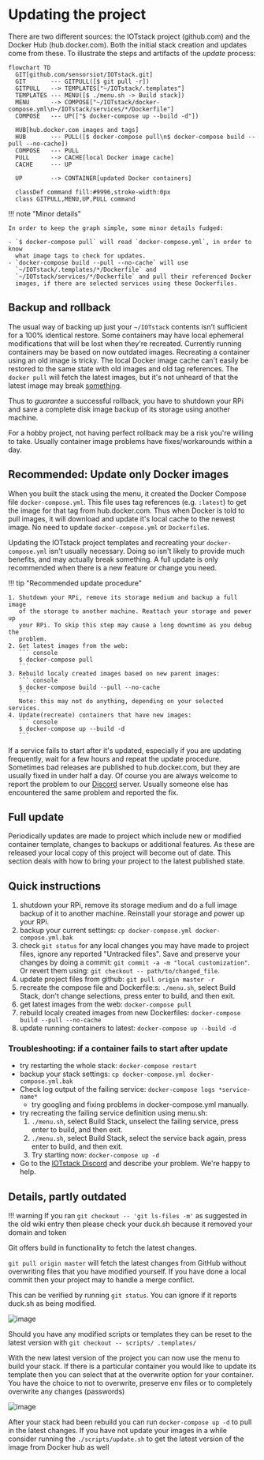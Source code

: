 # Updating the project

There are two different sources: the IOTstack project (github.com) and
the Docker Hub (hub.docker.com). Both the initial stack creation and updates
come from these. To illustrate the steps and artifacts of the *update* process:

``` mermaid
flowchart TD
  GIT[github.com/sensorsiot/IOTstack.git]
  GIT       --- GITPULL([$ git pull -r])
  GITPULL   --> TEMPLATES["~/IOTstack/.templates"]
  TEMPLATES --- MENU([$ ./menu.sh -> Build stack])
  MENU      --> COMPOSE["~/IOTstack/docker-compose.yml\n~/IOTstack/services/*/Dockerfile"]
  COMPOSE   --- UP(["$ docker-compose up --build -d"])

  HUB[hub.docker.com images and tags]
  HUB       --- PULL([$ docker-compose pull\n$ docker-compose build --pull --no-cache])
  COMPOSE   --- PULL
  PULL      --> CACHE[local Docker image cache]
  CACHE     --- UP

  UP        --> CONTAINER[updated Docker containers]

  classDef command fill:#9996,stroke-width:0px
  class GITPULL,MENU,UP,PULL command
```

!!! note "Minor details"

    In order to keep the graph simple, some minor details fudged:

    - `$ docker-compose pull` will read `docker-compose.yml`, in order to know
      what image tags to check for updates.
    - `docker-compose build --pull --no-cache` will use
      `~/IOTstack/.templates/*/Dockerfile` and
      `~/IOTstack/services/*/Dockerfile` and pull their referenced Docker
      images, if there are selected services using these Dockerfiles.

## Backup and rollback

The usual way of backing up just your `~/IOTstack` contents isn't sufficient
for a 100% identical restore. Some containers may have local ephemeral
modifications that will be lost when they're recreated. Currently running
containers may be based on now outdated images. Recreating a container using an
old image is tricky. The local Docker image cache can't easily be restored to
the same state with old images and old tag references. The `docker pull` will
fetch the latest images, but it's not unheard of that the latest image may
break [something](
https://github.com/node-red/node-red/issues/3461#issuecomment-1076348639).

Thus to *guarantee* a successful rollback, you have to shutdown your RPi and
save a complete disk image backup of its storage using another machine.

For a hobby project, not having perfect rollback may be a risk you're willing
to take. Usually container image problems have fixes/workarounds within a day.

## Recommended: Update only Docker images

When you built the stack using the menu, it created the Docker Compose file
`docker-compose.yml`. This file uses tag references (e.g. `:latest`) to get the
image for that tag from hub.docker.com. Thus when Docker is told to pull
images, it will download and update it's local cache to the newest image. No
need to update `docker-compose.yml` or `Dockerfile`s.

Updating the IOTstack project templates and recreating your
`docker-compose.yml` isn't usually necessary. Doing so isn't likely to provide
much benefits, and may actually break something. A full update is only
recommended when there is a new feature or change you need.

!!! tip "Recommended update procedure"

    1. Shutdown your RPi, remove its storage medium and backup a full image
       of the storage to another machine. Reattach your storage and power up
       your RPi. To skip this step may cause a long downtime as you debug the
       problem.
    2. Get latest images from the web:
       ``` console
       $ docker-compose pull
       ```
    3. Rebuild localy created images based on new parent images:
       ``` console
       $ docker-compose build --pull --no-cache
       ```
       Note: this may not do anything, depending on your selected services.
    4. Update(recreate) containers that have new images:
       ``` console
       $ docker-compose up --build -d
       ```

If a service fails to start after it's updated, especially if you are updating
frequently, wait for a few hours and repeat the update procedure. Sometimes bad
releases are published to hub.docker.com, but they are usually fixed in under
half a day. Of course you are always welcome to report the problem to our
[Discord](https://discord.gg/ZpKHnks) server. Usually someone else has
encountered the same problem and reported the fix.

## Full update

Periodically updates are made to project which include new or modified container template, changes to backups or additional features. As these are released your local copy of this project will become out of date. This section deals with how to bring your project to the latest published state.

## Quick instructions

1. shutdown your RPi, remove its storage medium and do a full image backup of
   it to another machine. Reinstall your storage and power up your RPi.
2. backup your current settings: `cp docker-compose.yml docker-compose.yml.bak`
3. check `git status` for any local changes you may have made to project files, ignore any reported "Untracked files". Save and preserve your changes by doing a commit: `git commit -a -m "local customization"`. Or revert them using: `git checkout -- path/to/changed_file`.
4. update project files from github: `git pull origin master -r`
5. recreate the compose file and Dockerfile:s: `./menu.sh`, select Build Stack, don't change selections, press enter to build, and then exit.
4. get latest images from the web: `docker-compose pull`
5. rebuild localy created images from new Dockerfiles: `docker-compose build --pull --no-cache`
6. update running containers to latest: `docker-compose up --build -d`

### Troubleshooting: if a container fails to start after update

* try restarting the whole stack: `docker-compose restart`
* backup your stack settings: `cp docker-compose.yml docker-compose.yml.bak`
* Check log output of the failing service: `docker-compose logs *service-name*`
    * try googling and fixing problems in docker-compose.yml manually.
* try recreating the failing service definition using menu.sh:
    1. `./menu.sh`, select Build Stack, unselect the failing service, press
       enter to build, and then exit.
    2. `./menu.sh`, select Build Stack, select the service back again, press
       enter to build, and then exit.
    3. Try starting now: `docker-compose up -d`
* Go to the [IOTstack Discord](https://discord.gg/ZpKHnks) and describe your
  problem. We're happy to help.

## Details, partly outdated

!!! warning
    If you ran `git checkout -- 'git ls-files -m'` as suggested in the old wiki entry then please check your duck.sh because it removed your domain and token

Git offers build in functionality to fetch the latest changes.

`git pull origin master` will fetch the latest changes from GitHub without overwriting files that you have modified yourself. If you have done a local commit then your project may to handle a merge conflict.

This can be verified by running `git status`. You can ignore if it reports duck.sh as being modified.

![image](https://user-images.githubusercontent.com/46672225/68645804-d42d0000-0521-11ea-842f-fd0b2d22cd0e.png)

Should you have any modified scripts or templates they can be reset to the latest version with `git checkout -- scripts/ .templates/`

With the new latest version of the project you can now use the menu to build your stack. If there is a particular container you would like to update its template then you can select that at the overwrite option for your container. You have the choice to not to overwrite, preserve env files or to completely overwrite any changes (passwords)

![image](https://user-images.githubusercontent.com/46672225/68646024-8fee2f80-0522-11ea-8b6e-f1d439a5be7f.png)

After your stack had been rebuild you can run `docker-compose up -d` to pull in the latest changes. If you have not update your images in a while consider running the `./scripts/update.sh` to get the latest version of the image from Docker hub as well
